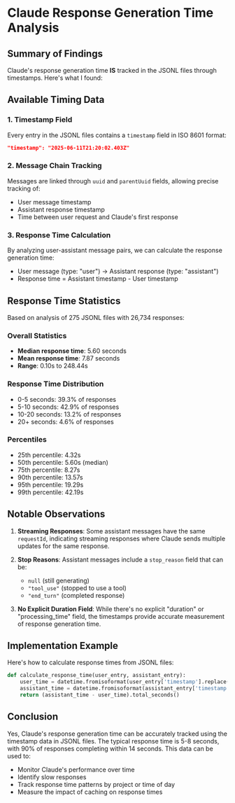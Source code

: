 # Claude Response Generation Time Analysis

## Summary of Findings

Claude's response generation time **IS** tracked in the JSONL files through timestamps. Here's what I found:

## Available Timing Data

### 1. **Timestamp Field**
Every entry in the JSONL files contains a `timestamp` field in ISO 8601 format:
```json
"timestamp": "2025-06-11T21:20:02.403Z"
```

### 2. **Message Chain Tracking**
Messages are linked through `uuid` and `parentUuid` fields, allowing precise tracking of:
- User message timestamp
- Assistant response timestamp
- Time between user request and Claude's first response

### 3. **Response Time Calculation**
By analyzing user-assistant message pairs, we can calculate the response generation time:
- User message (type: "user") → Assistant response (type: "assistant")
- Response time = Assistant timestamp - User timestamp

## Response Time Statistics

Based on analysis of 275 JSONL files with 26,734 responses:

### Overall Statistics
- **Median response time**: 5.60 seconds
- **Mean response time**: 7.87 seconds
- **Range**: 0.10s to 248.44s

### Response Time Distribution
- 0-5 seconds: 39.3% of responses
- 5-10 seconds: 42.9% of responses  
- 10-20 seconds: 13.2% of responses
- 20+ seconds: 4.6% of responses

### Percentiles
- 25th percentile: 4.32s
- 50th percentile: 5.60s (median)
- 75th percentile: 8.27s
- 90th percentile: 13.57s
- 95th percentile: 19.29s
- 99th percentile: 42.19s

## Notable Observations

1. **Streaming Responses**: Some assistant messages have the same `requestId`, indicating streaming responses where Claude sends multiple updates for the same response.

2. **Stop Reasons**: Assistant messages include a `stop_reason` field that can be:
   - `null` (still generating)
   - `"tool_use"` (stopped to use a tool)
   - `"end_turn"` (completed response)

3. **No Explicit Duration Field**: While there's no explicit "duration" or "processing_time" field, the timestamps provide accurate measurement of response generation time.

## Implementation Example

Here's how to calculate response times from JSONL files:

```python
def calculate_response_time(user_entry, assistant_entry):
    user_time = datetime.fromisoformat(user_entry['timestamp'].replace('Z', '+00:00'))
    assistant_time = datetime.fromisoformat(assistant_entry['timestamp'].replace('Z', '+00:00'))
    return (assistant_time - user_time).total_seconds()
```

## Conclusion

Yes, Claude's response generation time can be accurately tracked using the timestamp data in JSONL files. The typical response time is 5-8 seconds, with 90% of responses completing within 14 seconds. This data can be used to:
- Monitor Claude's performance over time
- Identify slow responses
- Track response time patterns by project or time of day
- Measure the impact of caching on response times